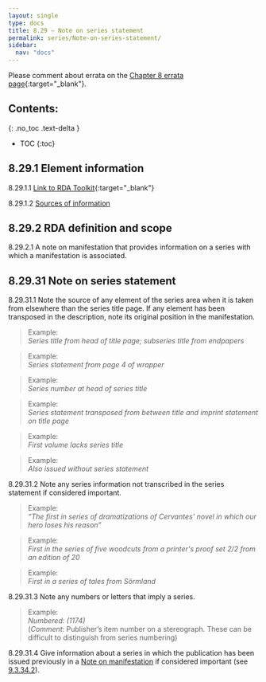 ```yaml
---
layout: single
type: docs
title: 8.29 — Note on series statement
permalink: series/Note-on-series-statement/
sidebar:
  nav: "docs"
---
```


Please comment about errata on the [Chapter 8 errata page](https://docs.google.com/document/d/1-ZWQGu_ouVQ7UluDNDk86hr2_aBqsUzI6Re9MU3KVqo/edit#heading=h.cur5d4v2921o){:target="_blank"}.

## Contents:
{: .no_toc .text-delta }

- TOC
{:toc}

## 8.29.1 Element information

<a name="8.29.1.1">8.29.1.1</a> [Link to RDA Toolkit](https://beta.rdatoolkit.org/Content/Index?externalId=en-US_ala-ec428639-be29-3981-88e6-654cb35bbd9c){:target="_blank"}

<a name="8.29.1.2">8.29.1.2</a> [Sources of information](/DCRMR/series/#8011-sources-of-information)

## 8.29.2 RDA definition and scope

<a name="8.29.2.1">8.29.2.1</a> A note on manifestation that provides information on a series with which a manifestation is associated.

## 8.29.31 Note on series statement

<a name="8.29.31.1">8.29.31.1</a> Note the source of any element of the series area when it is taken from elsewhere than the series title page. If any element has been transposed in the description, note its original position in the manifestation. 

>Example:    
><CITE>Series title from head of title page; subseries title from endpapers</CITE>  

>Example:    
><CITE>Series statement from page 4 of wrapper</CITE>  

>Example:    
><CITE>Series number at head of series title</CITE>  

>Example:    
><CITE>Series statement transposed from between title and imprint statement on title page</CITE>  

>Example:    
><CITE>First volume lacks series title</CITE>  

>Example:    
><CITE>Also issued without series statement</CITE>  

<a name="8.29.31.2">8.29.31.2</a> Note any series information not transcribed in the series statement if considered important.

>Example:    
><CITE>“The first in series of dramatizations of Cervantes' novel in which our hero loses his reason”</CITE>  

>Example:    
><CITE>First in the series of five woodcuts from a printer's proof set 2/2 from an edition of 20</CITE>   

>Example:    
><CITE>First in a series of tales from Sörmland</CITE>  

<a name="8.29.31.3">8.29.31.3</a> Note any numbers or letters that imply a series.

>Example:    
><CITE>Numbered: (1174)</CITE>    
>(*Comment*: Publisher’s item number on a stereograph. These can be difficult to distinguish from series numbering)  

<a name="8.29.31.4">8.29.31.4</a> Give information about a series in which the publication has been issued previously in a [Note on manifestation](/DCRMR/additional-notes/Note-on-manifestation/) if considered important (see [9.3.34.2](/DCRMR/additional-notes/Note-on-manifestation/#9.3.34.2)).
